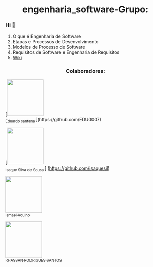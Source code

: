 # <h1 align="center">engenharia_software-Grupo:</h1>
 ### Hi 👋
1. O que é Engenharia de Software
2. Etapas e Processos de Desenvolvimento
3. Modelos de Processo de Software
4. Requisitos de Software e Engenharia de Requisitos
6. [Wiki](https://github.com/EDU0007/engenharia_software/wiki)
 <h3 align="center"> Colaboradores:</h3>
[<img src="https://avatars.githubusercontent.com/u/55513247?s=60&v=4&u=071f7791bb03f8e102d835bdb9c2f0d3d24e8a34&v=" width=115 > <br> <sub>Eduardo santana  </sub>](https://github.com/EDU0007)

[<img src="https://avatars.githubusercontent.com/u/72052275?v=4&u=071f7791bb03f8e102d835bdb9c2f0d3d24e8a34&v=" width=115 > <br> <sub>
Isaque Silva de Sousa  </sub>]
(https://github.com/isaquesil)

[<img src="https://avatars.githubusercontent.com/u/49046052?s=400&u=11dcfcfade3735117a4fb29fe909cc210378904d&v=4" width=115 > <br> <sub>Ismael Aquino</sub>](https://github.com/aquino-mael)

[<img src="https://avatars.githubusercontent.com/u/61627687?v=4" width=115 > <br> <sub>
RHASSAN RODRIGUES SANTOS  </sub>](https://github.com/Rhassancoding)

